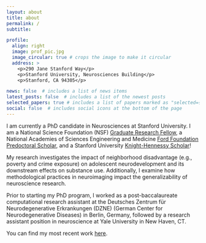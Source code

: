 ```yaml
---
layout: about
title: about
permalink: /
subtitle: 

profile:
  align: right
  image: prof_pic.jpg
  image_circular: true # crops the image to make it circular
  address: >
    <p>290 Jane Stanford Way</p>
    <p>Stanford University, Neurosciences Building</p>
    <p>Stanford, CA 94305</p>

news: false  # includes a list of news items
latest_posts: false  # includes a list of the newest posts
selected_papers: true # includes a list of papers marked as "selected={true}"
social: false  # includes social icons at the bottom of the page
---
```


I am currently a PhD candidate in Neurosciences at Stanford University. I am a National Science Foundation (NSF) [Graduate Research Fellow](https://www.nsf.gov/funding/opportunities/grfp-nsf-graduate-research-fellowship-program), a National Academies of Sciences Engineering and Medicine [Ford Foundation Predoctoral Scholar](https://www.nationalacademies.org/our-work/ford-foundation-fellowships), and a Stanford University [Knight-Hennessy Scholar](https://knight-hennessy.stanford.edu/scholars/2023-cohort)!

My research investigates the impact of neighborhood disadvantage (e.g., poverty and crime exposure) on adolescent neurodevelopment and its downstream effects on substance use. Additionally, I examine how methodological practices in neuroimaging impact the generalizability of neuroscience research.

Prior to starting my PhD program, I worked as a post-baccalaureate computational research assistant at the Deutsches Zentrum für Neurodegenerative Erkrankungen (DZNE) (German Center for Neurodegenerative Diseases) in Berlin, Germany, followed by a research assistant position in neuroscience at Yale University in New Haven, CT.

You can find my most recent work [here](https://scholar.google.com/citations?user=9Pp2QRsAAAAJ&hl=en&oi=ao).

